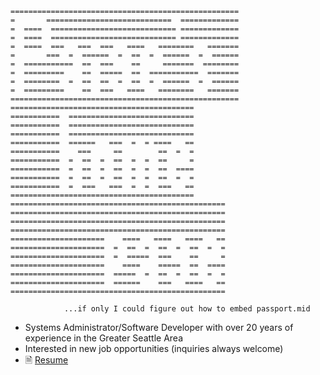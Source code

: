 ```                                                                                         
===================================================
=       ============================  =============
=  ====  ============================ =============
=  ====  ============================ =============
=  ====  ===   ===  ===   ====   ========   =======
=       ===  =  ======  =  ==  =  ======  =  ======
=  ===========  ==  ===    ==     =======  ========
=  =========    ==  =====  ==  ===========  =======
=  ========  =  ==  ==  =  ==  =  ======  =  ======
=  =========    ==  ===   ====   ========   =======
===================================================
=========================================          
===========  ============================          
===========  ============================          
===========  ============================          
===========  ======   ===  =  = ====   ==          
===========    ===     ==        ==  =  =          
===========  =  ==  =  ==  =  =  ==     =          
===========  =  ==  =  ==  =  =  ==  ====          
===========  =  ==  =  ==  =  =  ==  =  =          
===========  =  ===   ===  =  =  ===   ==          
=========================================          
================================================   
================================================   
================================================   
================================================   
=====================    ====   ====   ====   ==   
=====================  =  ==  =  ==  =  ==  =  =   
=====================  =  =====  ===    ==     =   
=====================    ====    =====  ==  ====   
=====================  =====  =  ==  =  ==  =  =   
=====================  ======    ===   ====   ==   
================================================          
            
            ...if only I could figure out how to embed passport.mid
```
- Systems Administrator/Software Developer with over 20 years of experience in the Greater Seattle Area
- Interested in new job opportunities (inquiries always welcome)
- 🗎 [Resume](https://github.com/paigeadelethompson/paigeadelethompson/releases/download/v07-21-2022.20.54/cv.pdf)

